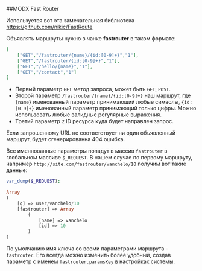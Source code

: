 ##MODX Fast Router

Используется вот эта замечательная библиотека https://github.com/nikic/FastRoute

Объявлять маршруты нужно в чанке **fastrouter** в таком формате:

```json
[
    ["GET","/fastrouter/{name}/{id:[0-9]+}","1"],
    ["GET","/fastrouter/{id:[0-9]+}","1"],
    ["GET","/hello/{name}","1"],
    ["GET","/contact","1"]
]
```

- Первый параметр `GET` метод запроса, может быть `GET`, `POST`.
- Второй параметр `/fastrouter/{name}/{id:[0-9]+}` наш маршрут, где `{name}` именованный параметр принимающий любые символы, `{id:[0-9]+}` именованный параметр принимающий только цифры. Можно использовать любые валидные регулярные выражения.
- Третий параметр `2` ID ресурса куда будет направлен запрос.

Если запрошенному URL не соответствует ни один объявленный маршрут, будет сгенерированна 404 ошибка.

Все именнованные параметры попадут в массив `fastrouter` в глобальном массиве `$_REQUEST`. В нашем случае по первому маршруту, например `http://site.com/fastrouter/vanchelo/10` получим вот такие данные:
```php
var_dump($_REQUEST);

Array
(
    [q] => user/vanchelo/10
    [fastrouter] => Array
        (
            [name] => vanchelo
            [id] => 10
        )
)
```

По умолчанию имя ключа со всеми параметрами маршрута - `fastrouter`. Его всегда можно изменить более удобный, создав параметр с именем `fastrouter.paramsKey` в настройках системы.
